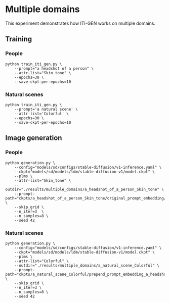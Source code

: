 
# Multiple domains
This experiment demonstrates how ITI-GEN works on multiple domains.
## Training
### People
```shell
python train_iti_gen.py \
    --prompt="a headshot of a person" \
    --attr-list="Skin_tone" \
    --epochs=30 \
    --save-ckpt-per-epochs=10
```
### Natural scenes
```shell
python train_iti_gen.py \
    --prompt='a natural scene' \
    --attr-list='Colorful' \
    --epochs=30 \
    --save-ckpt-per-epochs=10
```
## Image generation
### People
```shell
python generation.py \
    --config="models/sd/configs/stable-diffusion/v1-inference.yaml" \
    --ckpt="models/sd/models/ldm/stable-diffusion-v1/model.ckpt" \
    --plms \
    --attr-list="Skin_tone" \
    --outdir="./results/multiple_domains/a_headshot_of_a_person_Skin_tone" \
    --prompt-path="ckpts/a_headshot_of_a_person_Skin_tone/original_prompt_embedding/basis_final_embed_29.pt" \
    --skip_grid \
    --n_iter=3  \
    --n_samples=8 \
    --seed 42
```
### Natural scenes
```shell
python generation.py \
    --config="models/sd/configs/stable-diffusion/v1-inference.yaml" \
    --ckpt="models/sd/models/ldm/stable-diffusion-v1/model.ckpt" \
    --plms \
    --attr-list="Colorful" \
    --outdir="./results/multiple_domains/a_natural_scene_Colorful" \
    --prompt-path="ckpts/a_natural_scene_Colorful/prepend_prompt_embedding_a_headshot_of_a_person/basis_final_embed_29.pt" \
    --skip_grid \
    --n_iter=3 \
    --n_samples=8 \
    --seed 42
```
